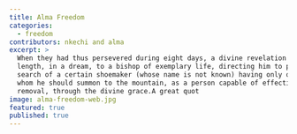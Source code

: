 ```yaml
---
title: Alma Freedom
categories:
  - freedom
contributors: nkechi and alma
excerpt: >
  When they had thus persevered during eight days, a divine revelation came at
  length, in a dream, to a bishop of exemplary life, directing him to proceed in
  search of a certain shoemaker (whose name is not known) having only one eye,
  whom he should summon to the mountain, as a person capable of effecting its
  removal, through the divine grace.A great quot
image: alma-freedom-web.jpg
featured: true
published: true
---
```

